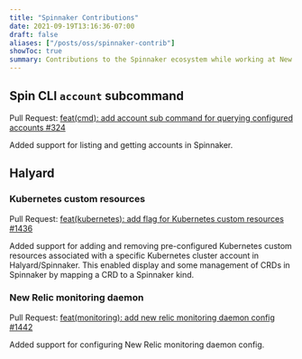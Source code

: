 ```yaml
---
title: "Spinnaker Contributions"
date: 2021-09-19T13:16:36-07:00
draft: false
aliases: ["/posts/oss/spinnaker-contrib"]
showToc: true
summary: Contributions to the Spinnaker ecosystem while working at New Relic.
---
```


## Spin CLI `account` subcommand

Pull Request: [feat(cmd): add account sub command for querying configured accounts #324](https://github.com/spinnaker/spin/pull/234)

Added support for listing and getting accounts in Spinnaker.

## Halyard 

### Kubernetes custom resources

Pull Request: [feat(kubernetes): add flag for Kubernetes custom resources #1436](https://github.com/spinnaker/halyard/pull/1436)

Added support for adding and removing pre-configured Kubernetes custom resources associated with a specific Kubernetes cluster
account in Halyard/Spinnaker. This enabled display and some management of CRDs in Spinnaker by mapping a CRD to a Spinnaker kind.

### New Relic monitoring daemon

Pull Request: [feat(monitoring): add new relic monitoring daemon config #1442](https://github.com/spinnaker/halyard/pull/1442)

Added support for configuring New Relic monitoring daemon config.

